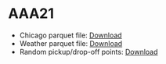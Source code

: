 # AAA21
- Chicago parquet file: [Download](https://filedn.eu/lvIIS1QB2KmSUjz5Gvx9LYb/Taxi_Trips.parquet)
- Weather parquet file: [Download](https://filedn.eu/lvIIS1QB2KmSUjz5Gvx9LYb/Weather.parquet)
- Random pickup/drop-off points: [Download](https://filedn.eu/lvIIS1QB2KmSUjz5Gvx9LYb/random_pickup_dropoff_points.parquet)
